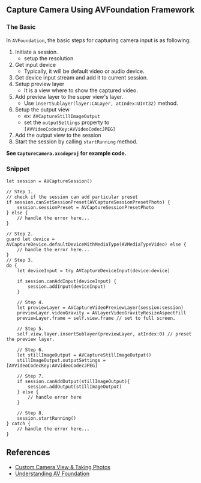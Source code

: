 ## Capture Camera Using AVFoundation Framework

### The Basic

In `AVFoundation`, the basic steps for capturing camera input is as following:

1. Initiate a session.
    - setup the resolution
2. Get input device
    - Typically, it will be default video or audio device.
3. Get device input stream and add it to current session.
4. Setup preview layer
    -  It is a view where to show the captured video.
5. Add preview layer to the super view's layer.
    - Use `insertSublayer(layer:CALayer, atIndex:UInt32)` method.
6. Setup the output view
    - ex: `AVCaptureStillImageOutput`
    - set the `outputSettings` property to `[AVVideoCodecKey:AVVideoCodecJPEG]`
7. Add the output view to the session
8. Start the session by calling `startRunning` method.

**See `CaptureCamera.xcodeproj` for example code.**

### Snippet

```{swift}
let session = AVCaptureSession()

// Step 1.
// check if the session can add particular preset
if session.canSetSessionPreset(AVCaptureSessionPresetPhoto) {
    session.sessionPreset = AVCaptureSessionPresetPhoto
} else {
    // handle the error here...
}

// Step 2.
guard let device = AVCaptureDevice.defaultDeviceWithMediaType(AVMediaTypeVideo) else {
    // handle the error here...
}
// Step 3.
do {
    let deviceInput = try AVCaptureDeviceInput(device:device)

    if session.canAddInput(deviceInput) {
        session.addInput(deviceInput)
    }

    // Step 4.
    let previewLayer = AVCaptureVideoPreviewLayer(session:session)
    previewLayer.videoGravity = AVLayerVideoGravityResizeAspectFill
    previewLayer.frame = self.view.frame // set to full screen.

    // Step 5.
    self.view.layer.insertSublayer(previewLayer, atIndex:0) // preset the preview layer.

    // Step 6.
    let stillImageOutput = AVCaptureStillImageOutput()
    stillImageOutput.outputSettings = [AVVideoCodecKey:AVVideoCodecJPEG]

    // Step 7.
    if session.canAddOutput(stillImageOutput){
        session.addOutput(stillImageOutput)
    } else {
        // handle error here
    }

    // Step 8.
    session.startRunning()
} catch {
    // handle the error here...
}

```

## References

- [Custom Camera View & Taking Photos](https://www.youtube.com/watch?v=Xv1FfqVy-KM)
- [Understanding AV Foundation](https://www.youtube.com/watch?v=mCiZW2xW4Ks)
